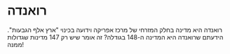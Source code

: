 # רואנדה

רואנדה היא מדינה בחלק המזרחי של מרכז אפריקה וידועה בכינוי "ארץ אלף הגבעות".
הידעתם שרואנדה היא המדינה ה-148 בגודלה? זה אומר שיש רק 147 מדינות שגדולות ממנה!
